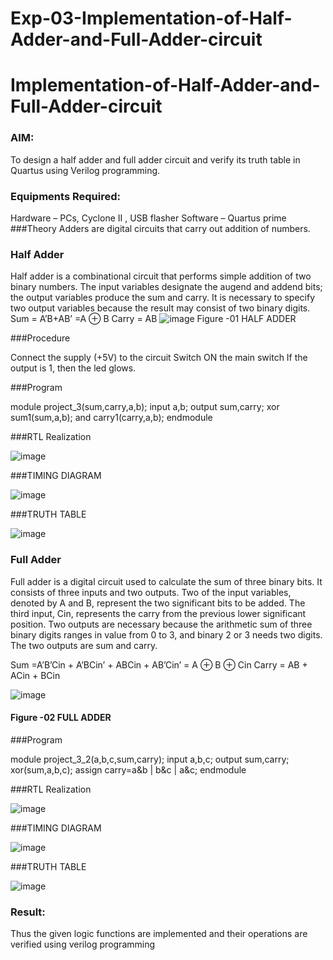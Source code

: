 # Exp-03-Implementation-of-Half-Adder-and-Full-Adder-circuit

# Implementation-of-Half-Adder-and-Full-Adder-circuit
### AIM:
To design a half adder and full adder circuit and verify its truth table in Quartus using Verilog programming.

### Equipments Required:
Hardware – PCs, Cyclone II , USB flasher
Software – Quartus prime
###Theory
Adders are digital circuits that carry out addition of numbers.

### Half Adder


Half adder is a combinational circuit that performs simple addition of two binary numbers. The input variables designate the augend and addend bits; the output variables produce the sum and carry. It is necessary to specify two output variables because the result may consist of two binary digits.
Sum = A’B+AB’ =A ⊕ B Carry = AB
![image](https://github.com/Presilla27/Exp-02-Implementation-of-Half-Adder-and-Full-Adder-circuit/assets/155127632/327cdfb7-5c08-41f3-aee3-8b6cd64af4d1)
Figure -01 HALF ADDER

###Procedure


Connect the supply (+5V) to the circuit Switch ON the main switch If the output is 1, then the led glows.

###Program


module project_3(sum,carry,a,b); 
input a,b; 
output sum,carry; 
xor sum1(sum,a,b); 
and carry1(carry,a,b); 
endmodule

###RTL Realization


![image](https://github.com/Presilla27/Exp-02-Implementation-of-Half-Adder-and-Full-Adder-circuit/assets/155127632/85ca17d0-a590-4eae-bc8f-97b2ce0e7446)

###TIMING DIAGRAM


![image](https://github.com/Presilla27/Exp-02-Implementation-of-Half-Adder-and-Full-Adder-circuit/assets/155127632/28d78992-5495-4365-9b5c-3105ca101647)

###TRUTH TABLE


![image](https://github.com/Presilla27/Exp-02-Implementation-of-Half-Adder-and-Full-Adder-circuit/assets/155127632/b0adab89-c17f-4955-a114-86a652ded90b)

### Full Adder


Full adder is a digital circuit used to calculate the sum of three binary bits. It consists of three inputs and two outputs. Two of the input variables, denoted by A and B, represent the two significant bits to be added. The third input, Cin, represents the carry from the previous lower significant position. Two outputs are necessary because the arithmetic sum of three binary digits ranges in value from 0 to 3, and binary 2 or 3 needs two digits. The two outputs are sum and carry.

Sum =A’B’Cin + A’BCin’ + ABCin + AB’Cin’ = A ⊕ B ⊕ Cin Carry = AB + ACin + BCin

![image](https://github.com/Presilla27/Exp-02-Implementation-of-Half-Adder-and-Full-Adder-circuit/assets/155127632/66973109-0211-42d8-a004-102bc9a210c1)

#### Figure -02 FULL ADDER 

###Program


module project_3_2(a,b,c,sum,carry);
input a,b,c;
output sum,carry;
xor(sum,a,b,c);
assign carry=a&b | b&c | a&c;
endmodule

###RTL Realization


![image](https://github.com/Presilla27/Exp-02-Implementation-of-Half-Adder-and-Full-Adder-circuit/assets/155127632/135c9dac-0d2a-4424-a0c0-2d0588c7cf24)

###TIMING DIAGRAM


![image](https://github.com/Presilla27/Exp-02-Implementation-of-Half-Adder-and-Full-Adder-circuit/assets/155127632/a9c97f9c-8c6d-4092-815b-c7b766fa7788)

###TRUTH TABLE


![image](https://github.com/Presilla27/Exp-02-Implementation-of-Half-Adder-and-Full-Adder-circuit/assets/155127632/529c0af6-dccb-45b0-ab24-6541cc4e27db)


### Result:


Thus the given logic functions are implemented and their operations are verified using verilog programming


